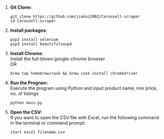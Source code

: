 1. **Git Clone:**  
   ```
   git clone https://github.com/jiakai2002/Carousell-scraper
   cd Carousell-scraper
   ```
2. **Install packages:**  
   ```
   pip3 install selenium
   pip3 install beautifulsoup4
   ```
4. **Install Chrome:**  
   Install the full-blown google-chrome browser  
   OR  
   ```
   brew tap homebrew/cask && brew cask install chromedriver
   ```
6. **Run the Program:**  
   Execute the program using Python and input product name, min price, no. of listings  
   ```
   python main.py
   ```  
7. **Open the CSV:**  
   If you want to open the CSV file with Excel, run the following command in the terminal or command prompt:  
   ```
   start excel filename.csv
   ```
